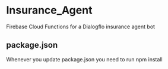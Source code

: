 # Insurance_Agent
Firebase Cloud Functions for a Dialogflo insurance agent bot


## package.json
Whenever you update package.json you need to run
npm install